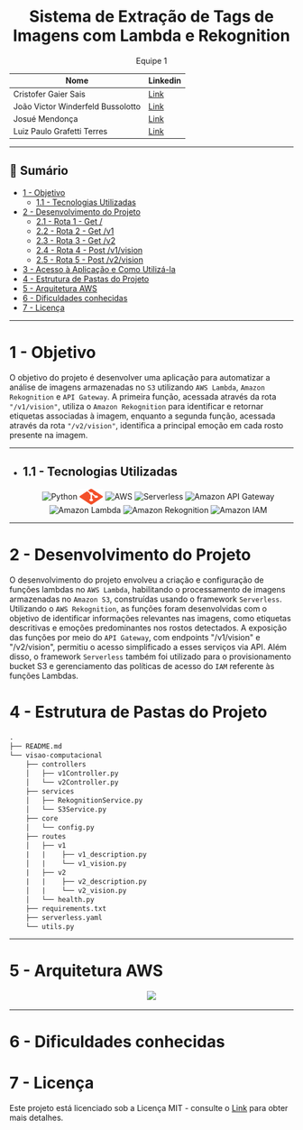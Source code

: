 <div align="center">
  <h1>Sistema de Extração de Tags de Imagens com Lambda e Rekognition</h1>
</div>

<div align="center">
  <p>Equipe 1</p>

  | Nome                                 | Linkedin                                                                                 |
  | ---------------                      | -------------------------------------------------------------------                      |
  | Cristofer Gaier Sais                 | [Link](https://www.linkedin.com/in/cristofer-sais-a293591a0)                             |
  | João Victor Winderfeld Bussolotto    | [Link](https://www.linkedin.com/in/jo%C3%A3o-victor-winderfeld-bussolotto-aaa914145/)    |
  | Josué Mendonça                       | [Link](https://www.linkedin.com/in/josu%C3%A9-mendon%C3%A7a-dev77/)                      |    
  | Luiz Paulo Grafetti Terres           | [Link](https://www.linkedin.com/in/luiz-paulo-grafetti-terres-aa577a274/)                |      


</div>

***

<a name="ancora"></a>
## 📖 Sumário
- [1 - Objetivo](#ancora1)
  - [1.1 - Tecnologias Utilizadas](#ancora1-1)
- [2 - Desenvolvimento do Projeto](#ancora2)
  - [2.1 - Rota 1 - Get /](#ancora2-1)
  - [2.2 - Rota 2 - Get /v1](#ancora2-2)
  - [2.3 - Rota 3 - Get /v2](#ancora2-3)
  - [2.4 - Rota 4 - Post /v1/vision](#ancora2-4)
  - [2.5 - Rota 5 - Post /v2/vision](#ancora2-4)
- [3 - Acesso à Aplicação e Como Utilizá-la](#ancora3)
- [4 - Estrutura de Pastas do Projeto](#ancora4)
- [5 - Arquitetura AWS](#ancora5)
- [6 - Dificuldades conhecidas](#ancora6)
- [7 - Licença](#ancora7)

***
<a id="ancora1"></a>
# 1 - Objetivo

O objetivo do projeto é desenvolver uma aplicação para automatizar a análise de imagens armazenadas no `S3` utilizando `AWS Lambda`, `Amazon Rekognition` e `API Gateway`. A primeira função, acessada através da rota `"/v1/vision"`, utiliza o `Amazon Rekognition` para identificar e retornar etiquetas associadas à imagem, enquanto a segunda função, acessada através da rota `"/v2/vision"`, identifica a principal emoção em cada rosto presente na imagem.

***

<a id="ancora1-1"></a>
- ## 1.1 - Tecnologias Utilizadas

  <div style="display: inline-block" align="center">
    <img align="center" alt="Python" height="30" src="https://upload.wikimedia.org/wikipedia/commons/c/c3/Python-logo-notext.svg" />
    <img align="center" alt="Git" height="28" width="42" src="https://raw.githubusercontent.com/devicons/devicon/master/icons/git/git-original.svg">
    <img align="center" alt="AWS" height="28" width="42" src="https://upload.wikimedia.org/wikipedia/commons/thumb/9/93/Amazon_Web_Services_Logo.svg/1024px-Amazon_Web_Services_Logo.svg.png" />
    <img align="center" alt="Serverless" height="28" width="42" src="https://assets-global.website-files.com/60acbb950c4d6606963e1fed/611631cd314b2abec6c29ec0_bolt.svg" />
    <img align="center" alt="Amazon API Gateway" height="28" width="42" src="https://d2q66yyjeovezo.cloudfront.net/icon/fb0cde6228b21d89ec222b45efec54e7-0856e92285f4e7ed254b2588d1fe1829.svg" />
    <img align="center" alt="Amazon Lambda" height="28" width="42" src="https://d2q66yyjeovezo.cloudfront.net/icon/945f3fc449518a73b9f5f32868db466c-926961f91b072604c42b7f39ce2eaf1c.svg" />
    <img align="center" alt="Amazon Rekognition" height="28" width="42" src="https://d2q66yyjeovezo.cloudfront.net/icon/b7cb336b98f3c4db02fb13d4d671df5e-37a81abbdae00bac12e1ffcd0776093b.svg" />
    <img align="center" alt="Amazon IAM" height="28" width="42" src="https://d2q66yyjeovezo.cloudfront.net/icon/0ebc580ae6450fce8762fad1bff32e7b-0841c1f0e7c5788b88d07a7dbcaceb6e.svg" />

  </div>

***
<a id="ancora2"></a>

# 2 - Desenvolvimento do Projeto

O desenvolvimento do projeto envolveu a criação e configuração de funções lambdas no `AWS Lambda`, habilitando o processamento de imagens armazenadas no `Amazon S3`, construídas usando o framework `Serverless`. Utilizando o `AWS Rekognition`, as funções foram desenvolvidas com o objetivo de identificar informações relevantes nas imagens, como etiquetas descritivas e emoções predominantes nos rostos detectados. A exposição das funções por meio do `API Gateway`, com endpoints "/v1/vision" e "/v2/vision", permitiu o acesso simplificado a esses serviços via API. Além disso, o framework `Serverless` também foi utilizado para o provisionamento bucket S3 e gerenciamento das políticas de acesso do `IAM` referente às funções Lambdas.

<!-- <a id="ancora2-1"></a>

- ## 2.1 - Desenvolvimento da Base de Dados
  A construção do banco de dados MySQL utilizando o `Amazon RDS` foi essencial para o nosso projeto. A tabela "filmes" está relacionada com a tabela "sessoes", permitindo que cada sessão seja associada a um filme específico. A tabela "sessoes" também está relacionada com a tabela "salas", o que permite identificar a sala onde uma sessão ocorrerá. Além disso, as tabelas "reservas" e "sessoes" estão relacionadas garantindo que cada reserva armazene o número de poltronas reservadas para cada sessão. 

  <div align="center">
    <img src = "./assets/EER.png">
  </div>

<a id="ancora2-2"></a>

- ## 2.2 - Desenvolvimento das APIs
  Desenvolvemos APIs utilizando o framework `Serverless`, que foram implantadas como funções Lambdas na AWS e integradas ao `Amazon API Gateway`. Essas APIs desempenham um papel fundamental na relação entre o Banco de Dados MySQL disponibilizado pelo `Amazon RDS` e o `CineBot`. Elas permitem consultas sobre filmes em cartaz, disponibilidade de sessões, reserva de ingressos e cancelamento de reservas, possibilitando uma grande experiência aos usuários ao interagirem com o `CineBot`.

<a id="ancora2-3"></a>

- ## 2.3 - Desenvolvimento do Chatbot com Amazon Lex V2
  Desenvolvemos o CineBot usando Amazon Lex V2 para criar uma experiência conversacional intuitiva. Criamos menus interativos com "response cards" para o usuário navegar para cada intenção do chatbot, permitindo que os usuários escolham ações, como pesquisar filmes ou fazer reservas. Cada intenção está vinculada a uma função Lambda que processa as solicitações dos usuários e fornece respostas relevantes.




<a id="ancora2-4"></a>

- ## 2.4 - Desenvolvimento das Funções Lambda para Integração com o Chatbot
  Nossas funções Lambda foram escritas em `Python` implantadas usando o framework `Serverless`. Elas lidam com solicitações específicas do chatbot, como reservas de ingressos e consultas sobre filmes, garantindo eficiência e escalabilidade. Isso permite ao CineBot oferecer uma experiência de usuário contínua e confiável.
 
***

<a id="ancora3"></a>

# 3 - Acesso à Aplicação e Como Utilizá-la 

### **[Link](https://join.slack.com/t/cinebot/shared_invite/zt-230mdlfty-ZnXD1152TADTj6EGxtvNQg)**

Para utilizar o `CineBot` no `Slack`, basta iniciar uma conversa com ele e selecionar uma das intents disponíveis: "Consultar Filmes" para obter informações sobre filmes em exibição, "Reservar Ingressos" para fazer uma reserva, "Sessões Disponíveis" para consultar as sessões disponíveis ou "Cancelar Reserva" para cancelar uma reserva existente. O `CineBot` guiará você através de diálogos e menu interativo, fornecendo respostas rápidas e informações relevantes para facilitar a sua experiência. -->

<a id="ancora4"></a>

# 4 - Estrutura de Pastas do Projeto

```
.
├── README.md
└── visao-computacional
    ├── controllers
    │   ├── v1Controller.py
    │   └── v2Controller.py
    ├── services
    │   ├── RekognitionService.py
    │   └── S3Service.py
    ├── core
    │   └── config.py
    ├── routes
    │   ├── v1
    |   |    ├── v1_description.py
    │   |    └── v1_vision.py
    |   ├── v2
    |   |    ├── v2_description.py
    │   |    └── v2_vision.py
    │   └── health.py
    ├── requirements.txt
    ├── serverless.yaml
    └── utils.py 

```

***

<a id="ancora5"></a>

# 5 - Arquitetura AWS

  <div align="center">
    <img src = "./assets/ArquiteturaAWS.png">
  </div>



***

<a id="ancora6"></a>
# 6 - Dificuldades conhecidas


<a id="ancora7"></a>
# 7 - Licença

Este projeto está licenciado sob a Licença MIT - consulte o [Link](https://mit-license.org/) para obter mais detalhes.